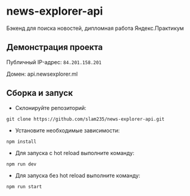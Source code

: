 # news-explorer-api
Бэкенд для поиска новостей, дипломная работа Яндекс.Практикум

## Демонстрация проекта
Публичный IP-адрес: `84.201.158.201`

Домен: api.newsexplorer.ml

## Сборка и запуск
- Склонируйте репозиторий:

`git clone https://github.com/slam235/news-explorer-api.git`

- Установите необходимые зависимости:

`npm install`

- Для запуска с hot reload выполните команду:

`npm run dev`

- Для запуска без hot reload выполните команду:

`npm run start`
